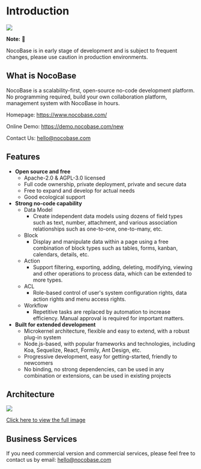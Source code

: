 # Introduction

![](https://nocobase.oss-cn-beijing.aliyuncs.com/bbcedd403d31cd1ccc4e9709581f5c2f.png)  

**Note:** 📌

NocoBase is in early stage of development and is subject to frequent changes, please use caution in production environments.

## What is NocoBase

NocoBase is a scalability-first, open-source no-code development platform. No programming required, build your own collaboration platform, management system with NocoBase in hours.

Homepage:
https://www.nocobase.com/  

Online Demo:
https://demo.nocobase.com/new

Contact Us:
hello@nocobase.com

## Features

- **Open source and free**
    - Apache-2.0 & AGPL-3.0 licensed
    - Full code ownership, private deployment, private and secure data
    - Free to expand and develop for actual needs
    - Good ecological support
- **Strong no-code capability**
    - Data Model
        - Create independent data models using dozens of field types such as text, number, attachment, and various association relationships such as one-to-one, one-to-many, etc.
    - Block
        - Display and manipulate data within a page using a free combination of block types such as tables, forms, kanban, calendars, details, etc.
    - Action
        - Support filtering, exporting, adding, deleting, modifying, viewing and other operations to process data, which can be extended to more types.
    - ACL
        - Role-based control of user's system configuration rights, data action rights and menu access rights.
    - Workflow
        - Repetitive tasks are replaced by automation to increase efficiency. Manual approval is required for important matters.
- **Built for extended development**
    - Microkernel architecture, flexible and easy to extend, with a robust plug-in system
    - Node.js-based, with popular frameworks and technologies, including Koa, Sequelize, React, Formily, Ant Design, etc.
    - Progressive development, easy for getting-started, friendly to newcomers
    - No binding, no strong dependencies, can be used in any combination or extensions, can be used in existing projects

## Architecture

![](https://www.nocobase.com/images/NocoBaseMindMapLite.png)

[Click here to view the full image](https://www.nocobase.com/images/NocoBaseMindMap.png)

## Business Services

If you need commercial version and commercial services, please feel free to contact us by email: hello@nocobase.com
